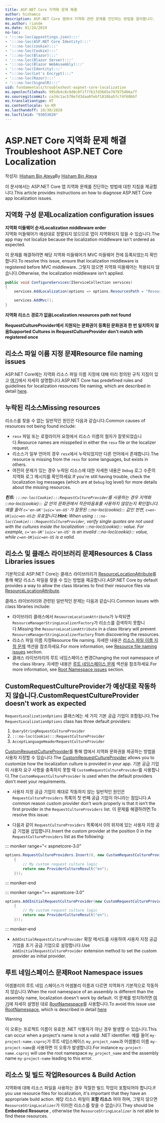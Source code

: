 ```yaml
---
title: ASP.NET Core 지역화 문제 해결
author: hishamco
description: ASP.NET Core 앱에서 지역화 관련 문제를 진단하는 방법을 알아봅니다.
ms.author: riande
ms.date: 01/24/2019
no-loc:
- ':::no-loc(appsettings.json):::'
- ':::no-loc(ASP.NET Core Identity):::'
- ':::no-loc(cookie):::'
- ':::no-loc(Cookie):::'
- ':::no-loc(Blazor):::'
- ':::no-loc(Blazor Server):::'
- ':::no-loc(Blazor WebAssembly):::'
- ':::no-loc(Identity):::'
- ":::no-loc(Let's Encrypt):::"
- ':::no-loc(Razor):::'
- ':::no-loc(SignalR):::'
uid: fundamentals/troubleshoot-aspnet-core-localization
ms.openlocfilehash: 995db4c8c9d0c0f1f77b1fd3665e707975406a7f
ms.sourcegitcommit: ca34c1ac578e7d3daa0febf1810ba5fc74f60bbf
ms.translationtype: HT
ms.contentlocale: ko-KR
ms.lasthandoff: 10/30/2020
ms.locfileid: "93053620"
---
```

# <a name="troubleshoot-aspnet-core-localization"></a><span data-ttu-id="e4e12-103">ASP.NET Core 지역화 문제 해결</span><span class="sxs-lookup"><span data-stu-id="e4e12-103">Troubleshoot ASP.NET Core Localization</span></span>

<span data-ttu-id="e4e12-104">작성자: [Hisham Bin Ateya](https://github.com/hishamco)</span><span class="sxs-lookup"><span data-stu-id="e4e12-104">By [Hisham Bin Ateya](https://github.com/hishamco)</span></span>

<span data-ttu-id="e4e12-105">이 문서에서는 ASP.NET Core 앱 지역화 문제를 진단하는 방법에 대한 지침을 제공합니다.</span><span class="sxs-lookup"><span data-stu-id="e4e12-105">This article provides instructions on how to diagnose ASP.NET Core app localization issues.</span></span>

## <a name="localization-configuration-issues"></a><span data-ttu-id="e4e12-106">지역화 구성 문제</span><span class="sxs-lookup"><span data-stu-id="e4e12-106">Localization configuration issues</span></span>

<span data-ttu-id="e4e12-107">**지역화 미들웨어 순서**</span><span class="sxs-lookup"><span data-stu-id="e4e12-107">**Localization middleware order**</span></span>  
<span data-ttu-id="e4e12-108">지역화 미들웨어가 예상대로 정렬되지 않으므로 앱이 지역화되지 않을 수 있습니다.</span><span class="sxs-lookup"><span data-stu-id="e4e12-108">The app may not localize because the localization middleware isn't ordered as expected.</span></span>

<span data-ttu-id="e4e12-109">이 문제를 해결하려면 해당 지역화 미들웨어가 MVC 미들웨어 전에 등록되었는지 확인합니다.</span><span class="sxs-lookup"><span data-stu-id="e4e12-109">To resolve this issue, ensure that localization middleware is registered before MVC middleware.</span></span> <span data-ttu-id="e4e12-110">그렇지 않으면 지역화 미들웨어는 적용되지 않습니다.</span><span class="sxs-lookup"><span data-stu-id="e4e12-110">Otherwise, the localization middleware isn't applied.</span></span>

```csharp
public void ConfigureServices(IServiceCollection services)
{
    services.AddLocalization(options => options.ResourcesPath = "Resources");

    services.AddMvc();
}
```

<span data-ttu-id="e4e12-111">**지역화 리소스 경로가 없음**</span><span class="sxs-lookup"><span data-stu-id="e4e12-111">**Localization resources path not found**</span></span>

<span data-ttu-id="e4e12-112">**RequestCultureProvider에서 지원되는 문화권이 등록된 문화권과 한 번 일치하지 않음**</span><span class="sxs-lookup"><span data-stu-id="e4e12-112">**Supported Cultures in RequestCultureProvider don't match with registered once**</span></span>  

## <a name="resource-file-naming-issues"></a><span data-ttu-id="e4e12-113">리소스 파일 이름 지정 문제</span><span class="sxs-lookup"><span data-stu-id="e4e12-113">Resource file naming issues</span></span>

<span data-ttu-id="e4e12-114">ASP.NET Core에는 지역화 리소스 파일 이름 지정에 대해 미리 정의된 규칙 지침이 있고 [여기](xref:fundamentals/localization?view=aspnetcore-2.2#resource-file-naming)에서 자세히 설명합니다.</span><span class="sxs-lookup"><span data-stu-id="e4e12-114">ASP.NET Core has predefined rules and guidelines for localization resources file naming, which are described in detail [here](xref:fundamentals/localization?view=aspnetcore-2.2#resource-file-naming).</span></span>

## <a name="missing-resources"></a><span data-ttu-id="e4e12-115">누락된 리소스</span><span class="sxs-lookup"><span data-stu-id="e4e12-115">Missing resources</span></span>

<span data-ttu-id="e4e12-116">리소스를 찾을 수 없는 일반적인 원인은 다음과 같습니다.</span><span class="sxs-lookup"><span data-stu-id="e4e12-116">Common causes of resources not being found include:</span></span>

- <span data-ttu-id="e4e12-117">`resx` 파일 또는 로컬라이저 요청에서 리소스 이름의 철자가 잘못되었습니다.</span><span class="sxs-lookup"><span data-stu-id="e4e12-117">Resource names are misspelled in either the `resx` file or the localizer request.</span></span>
- <span data-ttu-id="e4e12-118">리소스가 일부 언어의 경우 `resx`에서 누락되었지만 다른 언어에서 존재합니다.</span><span class="sxs-lookup"><span data-stu-id="e4e12-118">The resource is missing from the `resx` for some languages, but exists in others.</span></span>
- <span data-ttu-id="e4e12-119">여전히 문제가 있는 경우 누락된 리소스에 대한 자세한 내용은 `Debug` 로그 수준의 지역화 로그 메시지를 확인하세요.</span><span class="sxs-lookup"><span data-stu-id="e4e12-119">If you're still having trouble, check the localization log messages (which are at `Debug` log level) for more details about the missing resources.</span></span>

<span data-ttu-id="e4e12-120">_**힌트:** `:::no-loc(Cookie):::RequestCultureProvider`를 사용하는 경우 지역화 :::no-loc(cookie)::: 값 안의 문화권에서 작은따옴표를 사용하지 않았는지 확인합니다. 예를 들어 `c='en-UK'|uic='en-US'`가 잘못된 :::no-loc(cookie)::: 값인 반면, `c=en-UK|uic=en-US`는 유효합니다._</span><span class="sxs-lookup"><span data-stu-id="e4e12-120">_**Hint:** When using `:::no-loc(Cookie):::RequestCultureProvider`, verify single quotes are not used with the cultures inside the localization :::no-loc(cookie)::: value. For example, `c='en-UK'|uic='en-US'` is an invalid :::no-loc(cookie)::: value, while `c=en-UK|uic=en-US` is a valid._</span></span>

## <a name="resources--class-libraries-issues"></a><span data-ttu-id="e4e12-121">리소스 및 클래스 라이브러리 문제</span><span class="sxs-lookup"><span data-stu-id="e4e12-121">Resources & Class Libraries issues</span></span>

<span data-ttu-id="e4e12-122">기본적으로 ASP.NET Core는 클래스 라이브러리가 [ResourceLocationAttribute](/dotnet/api/microsoft.extensions.localization.resourcelocationattribute?view=aspnetcore-2.1)를 통해 해당 리소스 파일을 찾을 수 있는 방법을 제공합니다.</span><span class="sxs-lookup"><span data-stu-id="e4e12-122">ASP.NET Core by default provides a way to allow the class libraries to find their resource files via [ResourceLocationAttribute](/dotnet/api/microsoft.extensions.localization.resourcelocationattribute?view=aspnetcore-2.1).</span></span>

<span data-ttu-id="e4e12-123">클래스 라이브러리와 관련된 일반적인 문제는 다음과 같습니다.</span><span class="sxs-lookup"><span data-stu-id="e4e12-123">Common issues with class libraries include:</span></span>
- <span data-ttu-id="e4e12-124">라이브러리 클래스에서 `ResourceLocationAttribute`가 누락되면 `ResourceManagerStringLocalizerFactory`가 리소스를 검색하지 못합니다.</span><span class="sxs-lookup"><span data-stu-id="e4e12-124">Missing the `ResourceLocationAttribute` in a class library will prevent `ResourceManagerStringLocalizerFactory` from discovering the resources.</span></span>
- <span data-ttu-id="e4e12-125">리소스 파일 이름 지정</span><span class="sxs-lookup"><span data-stu-id="e4e12-125">Resource file naming.</span></span> <span data-ttu-id="e4e12-126">자세한 내용은 [리소스 파일 이름 지정 문제](#resource-file-naming-issues) 섹션을 참조하세요.</span><span class="sxs-lookup"><span data-stu-id="e4e12-126">For more information, see [Resource file naming issues](#resource-file-naming-issues) section.</span></span>
- <span data-ttu-id="e4e12-127">클래스 라이브러리의 루트 네임스페이스 변경</span><span class="sxs-lookup"><span data-stu-id="e4e12-127">Changing the root namespace of the class library.</span></span> <span data-ttu-id="e4e12-128">자세한 내용은 [루트 네임스페이스 문제](#root-namespace-issues) 섹션을 참조하세요.</span><span class="sxs-lookup"><span data-stu-id="e4e12-128">For more information, see [Root Namespace issues](#root-namespace-issues) section.</span></span>

## <a name="customrequestcultureprovider-doesnt-work-as-expected"></a><span data-ttu-id="e4e12-129">CustomRequestCultureProvider가 예상대로 작동하지 않습니다.</span><span class="sxs-lookup"><span data-stu-id="e4e12-129">CustomRequestCultureProvider doesn't work as expected</span></span>

<span data-ttu-id="e4e12-130">`RequestLocalizationOptions` 클래스에는 세 가지 기본 공급 기업이 포함됩니다.</span><span class="sxs-lookup"><span data-stu-id="e4e12-130">The `RequestLocalizationOptions` class has three default providers:</span></span>

1. `QueryStringRequestCultureProvider`
2. `:::no-loc(Cookie):::RequestCultureProvider`
3. `AcceptLanguageHeaderRequestCultureProvider`

<span data-ttu-id="e4e12-131">[CustomRequestCultureProvider](/dotnet/api/microsoft.aspnetcore.localization.customrequestcultureprovider?view=aspnetcore-2.1)를 통해 앱에서 지역화 문화권을 제공하는 방법을 사용자 지정할 수 있습니다.</span><span class="sxs-lookup"><span data-stu-id="e4e12-131">The [CustomRequestCultureProvider](/dotnet/api/microsoft.aspnetcore.localization.customrequestcultureprovider?view=aspnetcore-2.1) allows you to customize how the localization culture is provided in your app.</span></span> <span data-ttu-id="e4e12-132">기본 공급 기업이 사용자 요구 사항을 충족하지 못할 때 `CustomRequestCultureProvider`를 사용합니다.</span><span class="sxs-lookup"><span data-stu-id="e4e12-132">The `CustomRequestCultureProvider` is used when the default providers don't meet your requirements.</span></span>

- <span data-ttu-id="e4e12-133">사용자 지정 공급 기업이 제대로 작동하지 않는 일반적인 원인은 `RequestCultureProviders` 목록의 첫 번째 공급 기업이 아니라는 점입니다.</span><span class="sxs-lookup"><span data-stu-id="e4e12-133">A common reason custom provider don't work properly is that it isn't the first provider in the `RequestCultureProviders` list.</span></span> <span data-ttu-id="e4e12-134">이 문제를 해결하려면:</span><span class="sxs-lookup"><span data-stu-id="e4e12-134">To resolve this issue:</span></span>

- <span data-ttu-id="e4e12-135">다음과 같이 `RequestCultureProviders` 목록에서 0의 위치에 있는 사용자 지정 공급 기업을 삽입합니다.</span><span class="sxs-lookup"><span data-stu-id="e4e12-135">Insert the custom provider at the position 0 in the `RequestCultureProviders` list as the following:</span></span>

::: moniker range="< aspnetcore-3.0"
```csharp
options.RequestCultureProviders.Insert(0, new CustomRequestCultureProvider(async context =>
    {
        // My custom request culture logic
        return new ProviderCultureResult("en");
    }));
```
::: moniker-end

::: moniker range=">= aspnetcore-3.0"
```csharp
options.AddInitialRequestCultureProvider(new CustomRequestCultureProvider(async context =>
    {
        // My custom request culture logic
        return new ProviderCultureResult("en");
    }));
```
::: moniker-end

- <span data-ttu-id="e4e12-136">`AddInitialRequestCultureProvider` 확장 메서드를 사용하여 사용자 지정 공급 기업을 초기 공급 기업으로 설정합니다.</span><span class="sxs-lookup"><span data-stu-id="e4e12-136">Use `AddInitialRequestCultureProvider` extension method to set the custom provider as initial provider.</span></span>

## <a name="root-namespace-issues"></a><span data-ttu-id="e4e12-137">루트 네임스페이스 문제</span><span class="sxs-lookup"><span data-stu-id="e4e12-137">Root Namespace issues</span></span>

<span data-ttu-id="e4e12-138">어셈블리의 루트 네임 스페이스가 어셈블리 이름과 다르면 지역화가 기본적으로 작동하지 않습니다.</span><span class="sxs-lookup"><span data-stu-id="e4e12-138">When the root namespace of an assembly is different than the assembly name, localization doesn't work by default.</span></span> <span data-ttu-id="e4e12-139">이 문제를 방지하려면 [여기](xref:fundamentals/localization?view=aspnetcore-2.2#resource-file-naming)에 자세히 설명된 대로 [RootNamespace](/dotnet/api/microsoft.extensions.localization.rootnamespaceattribute?view=aspnetcore-2.1)를 사용합니다.</span><span class="sxs-lookup"><span data-stu-id="e4e12-139">To avoid this issue use [RootNamespace](/dotnet/api/microsoft.extensions.localization.rootnamespaceattribute?view=aspnetcore-2.1), which is described in detail [here](xref:fundamentals/localization?view=aspnetcore-2.2#resource-file-naming)</span></span>

> [!WARNING]
> <span data-ttu-id="e4e12-140">이 오류는 프로젝트 이름이 유효한 .NET 식별자가 아닌 경우 발생할 수 있습니다.</span><span class="sxs-lookup"><span data-stu-id="e4e12-140">This can occur when a project's name is not a valid .NET identifier.</span></span> <span data-ttu-id="e4e12-141">예를 들어 `my-project-name.csproj`가 루트 네임스페이스 `my_project_name`과 어셈블리 이름 `my-project-name`을 사용하면 이 오류가 발생합니다.</span><span class="sxs-lookup"><span data-stu-id="e4e12-141">For instance `my-project-name.csproj` will use the root namespace `my_project_name` and the assembly name `my-project-name` leading to this error.</span></span> 

## <a name="resources--build-action"></a><span data-ttu-id="e4e12-142">리소스 및 빌드 작업</span><span class="sxs-lookup"><span data-stu-id="e4e12-142">Resources & Build Action</span></span>

<span data-ttu-id="e4e12-143">지역화에 대해 리소스 파일을 사용하는 경우 적절한 빌드 작업이 포함되어야 합니다.</span><span class="sxs-lookup"><span data-stu-id="e4e12-143">If you use resource files for localization, it's important that they have an appropriate build action.</span></span> <span data-ttu-id="e4e12-144">해당 리소스 파일이 **포함 리소스** 여야 하며, 그렇지 않으면 `ResourceStringLocalizer`가 이러한 리소스를 찾을 수 없습니다.</span><span class="sxs-lookup"><span data-stu-id="e4e12-144">They should be **Embedded Resource** , otherwise the `ResourceStringLocalizer` is not able to find these resources.</span></span>
